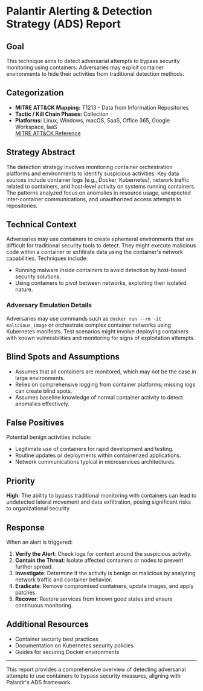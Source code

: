 # Palantir Alerting & Detection Strategy (ADS) Report

## Goal

This technique aims to detect adversarial attempts to bypass security monitoring using containers. Adversaries may exploit container environments to hide their activities from traditional detection methods.

## Categorization

- **MITRE ATT&CK Mapping:** T1213 - Data from Information Repositories
- **Tactic / Kill Chain Phases:** Collection
- **Platforms:** Linux, Windows, macOS, SaaS, Office 365, Google Workspace, IaaS  
[MITRE ATT&CK Reference](https://attack.mitre.org/techniques/T1213)

## Strategy Abstract

The detection strategy involves monitoring container orchestration platforms and environments to identify suspicious activities. Key data sources include container logs (e.g., Docker, Kubernetes), network traffic related to containers, and host-level activity on systems running containers. The patterns analyzed focus on anomalies in resource usage, unexpected inter-container communications, and unauthorized access attempts to repositories.

## Technical Context

Adversaries may use containers to create ephemeral environments that are difficult for traditional security tools to detect. They might execute malicious code within a container or exfiltrate data using the container's network capabilities. Techniques include:

- Running malware inside containers to avoid detection by host-based security solutions.
- Using containers to pivot between networks, exploiting their isolated nature.

### Adversary Emulation Details

Adversaries may use commands such as `docker run --rm -it malicious_image` or orchestrate complex container networks using Kubernetes manifests. Test scenarios might involve deploying containers with known vulnerabilities and monitoring for signs of exploitation attempts.

## Blind Spots and Assumptions

- Assumes that all containers are monitored, which may not be the case in large environments.
- Relies on comprehensive logging from container platforms; missing logs can create blind spots.
- Assumes baseline knowledge of normal container activity to detect anomalies effectively.

## False Positives

Potential benign activities include:

- Legitimate use of containers for rapid development and testing.
- Routine updates or deployments within containerized applications.
- Network communications typical in microservices architectures.

## Priority

**High**: The ability to bypass traditional monitoring with containers can lead to undetected lateral movement and data exfiltration, posing significant risks to organizational security.

## Response

When an alert is triggered:

1. **Verify the Alert**: Check logs for context around the suspicious activity.
2. **Contain the Threat**: Isolate affected containers or nodes to prevent further spread.
3. **Investigate**: Determine if the activity is benign or malicious by analyzing network traffic and container behavior.
4. **Eradicate**: Remove compromised containers, update images, and apply patches.
5. **Recover**: Restore services from known good states and ensure continuous monitoring.

## Additional Resources

- Container security best practices
- Documentation on Kubernetes security policies
- Guides for securing Docker environments

---

This report provides a comprehensive overview of detecting adversarial attempts to use containers to bypass security measures, aligning with Palantir's ADS framework.